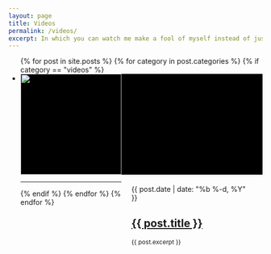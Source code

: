 ```yaml
---
layout: page
title: Videos
permalink: /videos/
excerpt: In which you can watch me make a fool of myself instead of just imagining it.
---
```


  <ul class="post-list">
    {% for post in site.posts %}
	  {% for category in post.categories %}
	    {% if category == "videos" %}
          <li>
		      <div style="background:#000;height:200px;width=$contentwidth">
			    <div style="float:left;width:50%"><a href="{{ post.url | prepend: site.baseurl }}"><img src="/videos/thumbnails/{{ post.title }}.jpg" style="height:200px"></a></div>
				<div style="float:right;height:100%;width:50%;padding:20px">
			      <span class="post-meta">{{ post.date | date: "%b %-d, %Y" }}</span>
			      <h2>
			        <a class="post-link" href="{{ post.url | prepend: site.baseurl }}">{{ post.title }}</a>
			      </h2>
                  <p style="font-size:12px">{{ post.excerpt }}</p>
				</div>
				<br style="clear:both;"/>
	  	      </div>
			  <hr>
          </li>
		{% endif %}
      {% endfor %}
    {% endfor %}
  </ul>